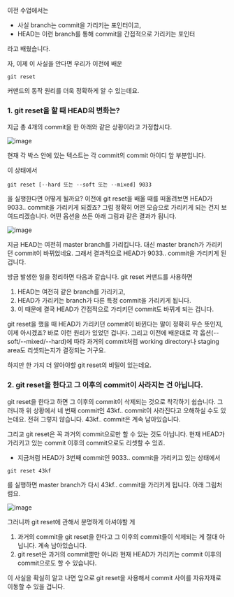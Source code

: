 이전 수업에서는
* 사실 branch는 commit을 가리키는 포인터이고,
* HEAD는 이런 branch를 통해 commit을 간접적으로 가리키는 포인터

라고 배웠습니다.

자, 이제 이 사실을 안다면 우리가 이전에 배운
```
git reset
```
커맨드의 동작 원리를 더욱 정확하게 알 수 있는데요.

### 1. git reset을 할 때 HEAD의 변화는?
지금 총 4개의 commit을 한 아래와 같은 상황이라고 가정합시다.

![image](https://user-images.githubusercontent.com/64893709/98686305-bea81b80-23ab-11eb-962c-33977c5dc712.png)

현재 각 박스 안에 있는 텍스트는 각 commit의 commit 아이디 앞 부분입니다.

이 상태에서
```
git reset [--hard 또는 --soft 또는 --mixed] 9033
```
을 실행한다면 어떻게 될까요?
이전에 git reset을 배울 때를 떠올려보면 HEAD가 9033.. commit을 가리키게 되겠죠?
그럼 정확히 어떤 모습으로 가리키게 되는 건지 보여드리겠습니다.
어떤 옵션을 쓰든 아래 그림과 같은 결과가 됩니다.

![image](https://user-images.githubusercontent.com/64893709/98686701-36764600-23ac-11eb-82d7-be75fa7fb8a2.png)

지금 HEAD는 여전히 master branch를 가리킵니다. 대신 master branch가 가리키던 commit이 바뀌었네요. 그래서 결과적으로 HEAD가 9033.. commit을 가리키게 된 겁니다.

방금 발생한 일을 정리하면 다음과 같습니다. git reset 커맨드를 사용하면

1. HEAD는 여전히 같은 branch를 가리키고,
2. HEAD가 가리키는 branch가 다른 특정 commit을 가리키게 됩니다.
3. 이 때문에 결국 HEAD가 간접적으로 가리키던 commit도 바뀌게 되는 겁니다.

git reset을 했을 때 HEAD가 가리키던 commit이 바뀐다는 말이 정확히 무슨 뜻인지, 이제 아시겠죠? 바로 이런 원리가 있었던 겁니다. 그리고 이전에 배운대로 각 옵션(--soft/--mixed/--hard)에 따라 과거의 commit처럼 working directory나 staging area도 리셋되는지가 결정되는 거구요.

하지만 한 가지 더 알아야할 git reset의 비밀이 있는데요.

### 2. git reset을 한다고 그 이후의 commit이 사라지는 건 아닙니다.
git reset을 한다고 하면 그 이후의 commit이 삭제되는 것으로 착각하기 쉽습니다. 그러니까 위 상황에서 네 번째 commit인 43kf.. commit이 사라진다고 오해하실 수도 있는데요. 전혀 그렇지 않습니다. 43kf.. commit은 계속 남아있습니다.

그리고 git reset은 꼭 과거의 commit으로만 할 수 있는 것도 아닙니다. 현재 HEAD가 가리키고 있는 commit 이후의 commit으로도 리셋할 수 있죠.

* 지금처럼 HEAD가 3번째 commit인 9033.. commit을 가리키고 있는 상태에서
```
git reset 43kf
```
를 실행하면 master branch가 다시 43kf.. commit을 가리키게 됩니다. 아래 그림처럼요.

![image](https://user-images.githubusercontent.com/64893709/98688893-b00f3380-23ae-11eb-993a-98fcf86cb12b.png)

그러니까 git reset에 관해서 분명하게 아셔야할 게

1. 과거의 commit을 git reset을 한다고 그 이후의 commit들이 삭제되는 게 절대 아닙니다. 계속 남아있습니다.
2. git reset은 과거의 commit뿐만 아니라 현재 HEAD가 가리키는 commit 이후의 commit으로도 할 수 있습니다.

이 사실을 확실히 알고 나면 앞으로 git reset을 사용해서 commit 사이를 자유자재로 이동할 수 있을 겁니다.
